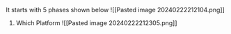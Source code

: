 It starts with 5 phases shown below
![[Pasted image 20240222212104.png]]


1. Which Platform
![[Pasted image 20240222212305.png]]


